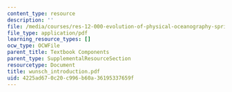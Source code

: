 ```yaml
---
content_type: resource
description: ''
file: /media/courses/res-12-000-evolution-of-physical-oceanography-spring-2007/4225ad670c20c996b60a36195337659f_wunsch_introduction.pdf
file_type: application/pdf
learning_resource_types: []
ocw_type: OCWFile
parent_title: Textbook Components
parent_type: SupplementalResourceSection
resourcetype: Document
title: wunsch_introduction.pdf
uid: 4225ad67-0c20-c996-b60a-36195337659f
---
```

